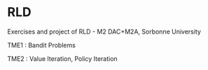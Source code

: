 # RLD
Exercises and project of RLD - M2 DAC+M2A, Sorbonne University

TME1 : Bandit Problems

TME2 : Value Iteration, Policy Iteration 
